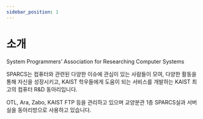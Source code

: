```yaml
---
sidebar_position: 1
---
```


# 소개

System Programmers’ Association for Researching Computer Systems

SPARCS는 컴퓨터와 관련된 다양한 이슈에 관심이 있는 사람들이 모여, 다양한 활동을 통해 자신을 성장시키고, KAIST 학우들에게 도움이 되는 서비스를 개발하는 KAIST 최고의 컴퓨터 R&D 동아리입니다.

OTL, Ara, Zabo, KAIST FTP 등을 관리하고 있으며 교양분관 1층 SPARCS실과 서버실을 동아리방으로 사용하고 있습니다.
